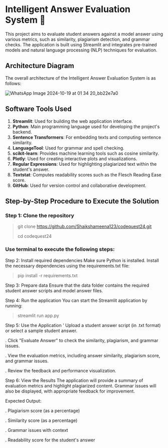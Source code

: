 # Intelligent Answer Evaluation System 📝

This project aims to evaluate student answers against a model answer using various metrics, such as similarity, plagiarism detection, and grammar checks. The application is built using Streamlit and integrates pre-trained models and natural language processing (NLP) techniques for evaluation.
## Architecture Diagram

The overall architecture of the Intelligent Answer Evaluation System is as follows:

![WhatsApp Image 2024-10-19 at 01 34 20_bb22e7a0](https://github.com/user-attachments/assets/a3213d95-7c87-459d-b611-192baaa0a74c)


## Software Tools Used

1. **Streamlit**: Used for building the web application interface.
2. **Python**: Main programming language used for developing the project's backend.
3. **Sentence Transformers**: For embedding texts and computing sentence similarity.
4. **LanguageTool**: Used for grammar and spell checking.
5. **scikit-learn**: Provides machine learning tools such as cosine similarity.
6. **Plotly**: Used for creating interactive plots and visualizations.
7. **Regular Expressions**: Used for highlighting plagiarized text within the student's answer.
8. **Textstat**: Computes readability scores such as the Flesch Reading Ease score.
9. **GitHub**: Used for version control and collaborative development.

## Step-by-Step Procedure to Execute the Solution

### Step 1: Clone the repository

> git clone https://github.com/Shaikshameena123/codequest24.git
> 
> cd codequest24

### Use terminal to execute the following steps:

Step 2: Install required dependencies
Make sure Python is installed. Install the necessary dependencies using the requirements.txt file:

> pip install -r requirements.txt

Step 3: Prepare data
Ensure that the data folder contains the required student answer scripts and model answer files.

Step 4: Run the application
You can start the Streamlit application by running:

> streamlit run app.py

Step 5: Use the Application
' Upload a student answer script (in .txt format) or select a sample student answer.

. Click "Evaluate Answer" to check the similarity, plagiarism, and grammar issues.

. View the evaluation metrics, including answer similarity, plagiarism score, and grammar issues.

. Review the feedback and performance visualization.

Step 6: View the Results
The application will provide a summary of evaluation metrics and highlight plagiarized content. Grammar issues will also be displayed, with appropriate feedback for improvement.

Expected Output:

. Plagiarism score (as a percentage)

. Similarity score (as a percentage)

. Grammar issues with context

. Readability score for the student's answer




